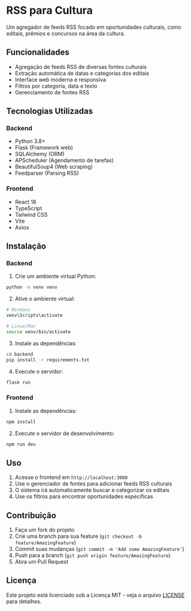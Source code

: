 # RSS para Cultura

Um agregador de feeds RSS focado em oportunidades culturais, como editais, prêmios e concursos na área da cultura.

## Funcionalidades

- Agregação de feeds RSS de diversas fontes culturais
- Extração automática de datas e categorias dos editais
- Interface web moderna e responsiva
- Filtros por categoria, data e texto
- Gerenciamento de fontes RSS

## Tecnologias Utilizadas

### Backend
- Python 3.8+
- Flask (Framework web)
- SQLAlchemy (ORM)
- APScheduler (Agendamento de tarefas)
- BeautifulSoup4 (Web scraping)
- Feedparser (Parsing RSS)

### Frontend
- React 18
- TypeScript
- Tailwind CSS
- Vite
- Axios

## Instalação

### Backend

1. Crie um ambiente virtual Python:
```bash
python -m venv venv
```

2. Ative o ambiente virtual:
```bash
# Windows
venv\Scripts\activate

# Linux/Mac
source venv/bin/activate
```

3. Instale as dependências:
```bash
cd backend
pip install -r requirements.txt
```

4. Execute o servidor:
```bash
flask run
```

### Frontend

1. Instale as dependências:
```bash
npm install
```

2. Execute o servidor de desenvolvimento:
```bash
npm run dev
```

## Uso

1. Acesse o frontend em `http://localhost:3000`
2. Use o gerenciador de fontes para adicionar feeds RSS culturais
3. O sistema irá automaticamente buscar e categorizar os editais
4. Use os filtros para encontrar oportunidades específicas

## Contribuição

1. Faça um fork do projeto
2. Crie uma branch para sua feature (`git checkout -b feature/AmazingFeature`)
3. Commit suas mudanças (`git commit -m 'Add some AmazingFeature'`)
4. Push para a branch (`git push origin feature/AmazingFeature`)
5. Abra um Pull Request

## Licença

Este projeto está licenciado sob a Licença MIT - veja o arquivo [LICENSE](LICENSE) para detalhes.
